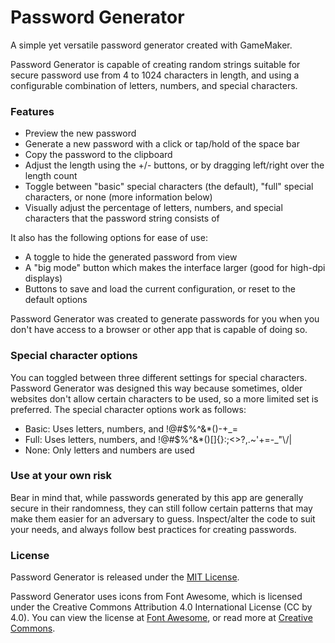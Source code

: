 # Password Generator
A simple yet versatile password generator created with GameMaker.

Password Generator is capable of creating random strings suitable for secure password use from 4 to 1024 characters in length, and using a configurable combination of letters, numbers, and special characters.

### Features

- Preview the new password
- Generate a new password with a click or tap/hold of the space bar
- Copy the password to the clipboard
- Adjust the length using the +/- buttons, or by dragging left/right over the length count
- Toggle between "basic" special characters (the default), "full" special characters, or none (more information below)
- Visually adjust the percentage of letters, numbers, and special characters that the password string consists of

It also has the following options for ease of use:

- A toggle to hide the generated password from view
- A "big mode" button which makes the interface larger (good for high-dpi displays)
- Buttons to save and load the current configuration, or reset to the default options

Password Generator was created to generate passwords for you when you don't have access to a browser or other app that is capable of doing so.

### Special character options

You can toggled between three different settings for special characters. Password Generator was designed this way because sometimes, older websites don't allow certain characters to be used, so a more limited set is preferred. The special character options work as follows:

- Basic: Uses letters, numbers, and !@#$%^&\*()-+_=
- Full: Uses letters, numbers, and !@#$%^&\*()[]{}:;<>?,.~'+=-\_\"\\/|
- None: Only letters and numbers are used

### Use at your own risk

Bear in mind that, while passwords generated by this app are generally secure in their randomness, they can still follow certain patterns that may make them easier for an adversary to guess. Inspect/alter the code to suit your needs, and always follow best practices for creating passwords.

### License
Password Generator is released under the [MIT License](https://github.com/massivecatapult/password-generator/blob/main/LICENSE).

Password Generator uses icons from Font Awesome, which is licensed under the Creative Commons Attribution 4.0 International License (CC by 4.0). You can view the license at [Font Awesome](https://fontawesome.com/license/free), or read more at [Creative Commons](https://creativecommons.org/licenses/by/4.0/).

